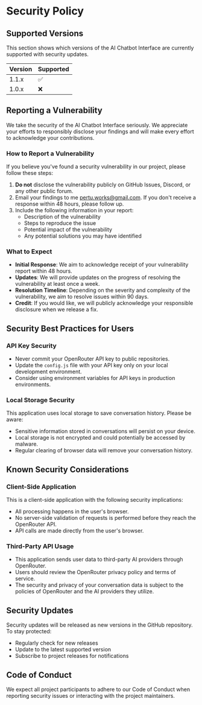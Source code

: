 # Security Policy

## Supported Versions

This section shows which versions of the AI Chatbot Interface are currently supported with security updates.

| Version | Supported          |
| ------- | ------------------ |
| 1.1.x   | :white_check_mark: |
| 1.0.x   | :x:                |

## Reporting a Vulnerability

We take the security of the AI Chatbot Interface seriously. We appreciate your efforts to responsibly disclose your findings and will make every effort to acknowledge your contributions.

### How to Report a Vulnerability

If you believe you've found a security vulnerability in our project, please follow these steps:

1. **Do not** disclose the vulnerability publicly on GitHub Issues, Discord, or any other public forum.
2. Email your findings to me [pertu.works@gmail.com](pertu.works@gmail.com). If you don't receive a response within 48 hours, please follow up.
3. Include the following information in your report:
   - Description of the vulnerability
   - Steps to reproduce the issue
   - Potential impact of the vulnerability
   - Any potential solutions you may have identified

### What to Expect

- **Initial Response**: We aim to acknowledge receipt of your vulnerability report within 48 hours.
- **Updates**: We will provide updates on the progress of resolving the vulnerability at least once a week.
- **Resolution Timeline**: Depending on the severity and complexity of the vulnerability, we aim to resolve issues within 90 days.
- **Credit**: If you would like, we will publicly acknowledge your responsible disclosure when we release a fix.

## Security Best Practices for Users

### API Key Security

- Never commit your OpenRouter API key to public repositories.
- Update the `config.js` file with your API key only on your local development environment.
- Consider using environment variables for API keys in production environments.

### Local Storage Security

This application uses local storage to save conversation history. Please be aware:
- Sensitive information stored in conversations will persist on your device.
- Local storage is not encrypted and could potentially be accessed by malware.
- Regular clearing of browser data will remove your conversation history.

## Known Security Considerations

### Client-Side Application

This is a client-side application with the following security implications:
- All processing happens in the user's browser.
- No server-side validation of requests is performed before they reach the OpenRouter API.
- API calls are made directly from the user's browser.

### Third-Party API Usage

- This application sends user data to third-party AI providers through OpenRouter.
- Users should review the OpenRouter privacy policy and terms of service.
- The security and privacy of your conversation data is subject to the policies of OpenRouter and the AI providers they utilize.

## Security Updates

Security updates will be released as new versions in the GitHub repository. To stay protected:
- Regularly check for new releases
- Update to the latest supported version
- Subscribe to project releases for notifications

## Code of Conduct

We expect all project participants to adhere to our Code of Conduct when reporting security issues or interacting with the project maintainers.
